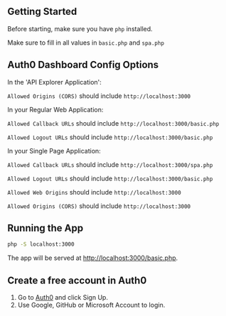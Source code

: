 ## Getting Started

Before starting, make sure you have `php` installed.

Make sure to fill in all values in `basic.php` and `spa.php`

## Auth0 Dashboard Config Options

In the 'API Explorer Application':

`Allowed Origins (CORS)` should include `http://localhost:3000`



In your Regular Web Application:

`Allowed Callback URLs` should include `http://localhost:3000/basic.php` 

`Allowed Logout URLs` should include `http://localhost:3000/basic.php` 



In your Single Page Application:

`Allowed Callback URLs` should include `http://localhost:3000/spa.php` 

`Allowed Logout URLs` should include `http://localhost:3000/basic.php` 

`Allowed Web Origins` should include `http://localhost:3000` 

`Allowed Origins (CORS)` should include `http://localhost:3000` 

## Running the App

```bash
php -S localhost:3000
```

The app will be served at [http://localhost:3000/basic.php](http://localhost:3000/basic.php).

## Create a free account in Auth0

1. Go to [Auth0](https://auth0.com) and click Sign Up.
2. Use Google, GitHub or Microsoft Account to login.


